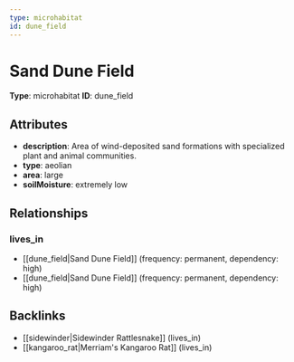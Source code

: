 ```yaml
---
type: microhabitat
id: dune_field
---
```


# Sand Dune Field

**Type**: microhabitat
**ID**: dune_field

## Attributes

- **description**: Area of wind-deposited sand formations with specialized plant and animal communities.
- **type**: aeolian
- **area**: large
- **soilMoisture**: extremely low

## Relationships

### lives_in

- [[dune_field|Sand Dune Field]] (frequency: permanent, dependency: high)
- [[dune_field|Sand Dune Field]] (frequency: permanent, dependency: high)

## Backlinks

- [[sidewinder|Sidewinder Rattlesnake]] (lives_in)
- [[kangaroo_rat|Merriam's Kangaroo Rat]] (lives_in)

